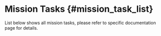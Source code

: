 # Mission Tasks {#mission_task_list}

List below shows all mission tasks, please refer to specific documentation page for details.